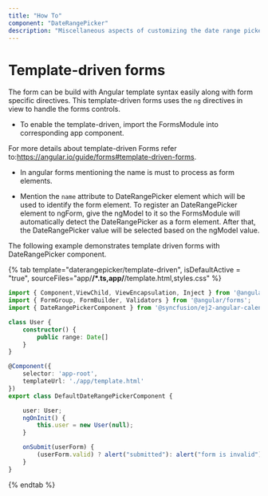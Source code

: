 ```yaml
---
title: "How To"
component: "DateRangePicker"
description: "Miscellaneous aspects of customizing the date range picker"
---
```


# Template-driven forms

The form can be build with Angular template syntax easily along with form specific directives.
 This template-driven forms uses the `ng` directives in view to handle the forms controls.

* To enable the template-driven,  import the FormsModule into corresponding app component.

For more details about template-driven Forms refer to:<https://angular.io/guide/forms#template-driven-forms>.

* In angular forms mentioning the name is must to process as form elements.

* Mention the `name` attribute to DateRangePicker element which will be used to identify the
  form element. To register an DateRangePicker element to ngForm,  give the ngModel  to it
  so the FormsModule will  automatically detect the DateRangePicker as a form element.
  After that, the DateRangePicker value will be selected based on the ngModel value.

The following example  demonstrates template driven forms with DateRangePicker component.

{% tab template="daterangepicker/template-driven", isDefaultActive = "true",  sourceFiles="app/**/*.ts,app/**/template.html,styles.css" %}

```typescript
import { Component,ViewChild, ViewEncapsulation, Inject } from '@angular/core';
import { FormGroup, FormBuilder, Validators } from '@angular/forms';
import { DateRangePickerComponent } from '@syncfusion/ej2-angular-calendars';

class User {
    constructor() {
        public range: Date[]
    }
}

@Component({
    selector: 'app-root',
    templateUrl: './app/template.html'
})
export class DefaultDateRangePickerComponent {

    user: User;
    ngOnInit() {
        this.user = new User(null);
    }

    onSubmit(userForm) {
        (userForm.valid) ? alert("submitted"): alert("form is invalid");
    }
}

```

{% endtab %}